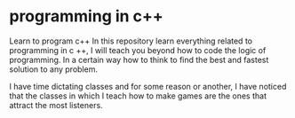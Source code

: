 # programming in c++
Learn to program c++
In this repository learn everything related to programming in c ++, I will teach you beyond how to code the logic of programming. In a certain way how to think to find the best and fastest solution to any problem.

I have time dictating classes and for some reason or another, I have noticed that the classes in which I teach how to make games are the ones that attract the most listeners.
